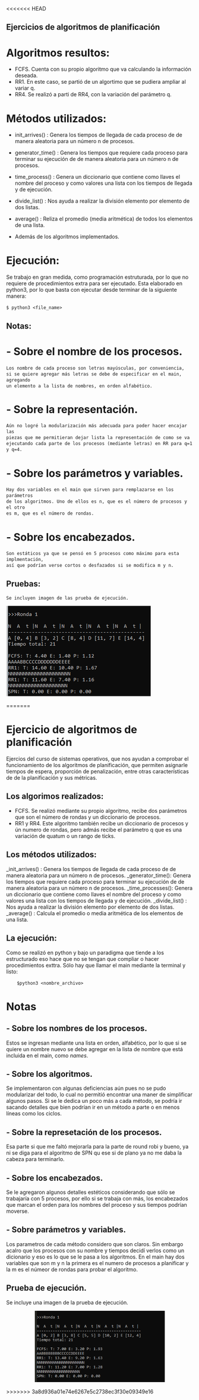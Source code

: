 <<<<<<< HEAD
## Ejercicios de algoritmos de planificación

# Algoritmos resultos:
- FCFS. Cuenta con su propio algoritmo que va calculando la información deseada.
- RR1. En este caso, se partió de un algortimo que se pudiera ampliar al variar q.
- RR4. Se realizó a parti de RR4, con la variación del parámetro q.

# Métodos utilizados:
- init_arrives() : Genera los tiempos de llegada de cada proceso de
	de manera aleatoria para un número n de procesos.

- generator_time() : Genera los tiempos que requiere cada proceso para
	terminar su ejecución de de manera aleatoria para 
	un número n de procesos.

- time_process() : Genera un diccionario que contiene como llaves el 
	nombre del proceso y como valores una lista con
	los tiempos de llegada y de ejecución.

- divide_list() : Nos ayuda a realizar la división elemento por
	elemento de dos listas.

- average() : Reliza el promedio (media aritmética) de todos
	 los elementos de una lista.

- Además de los algoritmos implementados.

# Ejecución:

Se trabajo en gran medida, como programación estruturada, por lo que no requiere
de procedimientos extra para ser ejecutado. Esta elaborado en python3, por lo que
basta con ejecutar desde terminar de la siguiente manera:

	$ python3 <file_name>


## Notas:

# - Sobre el nombre de los procesos.
	Los nombre de cada proceso son letras mayúsculas, por conveniencia,
	si se quiere agregar más letras se debe de especificar en el main, agregando
	un elemento a la lista de nombres, en orden alfabético.
# - Sobre la representación.
	Aún no logré la modularización más adecuada para poder hacer encajar las
	piezas que me permitieran dejar lista la representación de como se va
	ejecutando cada parte de los procesos (mediante letras) en RR para q=1 y q=4.
# - Sobre los parámetros y variables.
	Hay dos variables en el main que sirven para remplazarse en los parámetros
	de los algoritmos. Uno de ellos es n, que es el número de procesos y el otro
	es m, que es el número de rondas.
# - Sobre los encabezados.
	Son estáticos ya que se pensó en 5 procesos como máximo para esta implmentación,
	así que podrían verse cortos o desfazados si se modifica m y n.


## Pruebas:

	Se incluyen imagen de las prueba de ejecución.

 ![captura_planif](images/captura_planif.png)

=======
# Ejercicio de algoritmos de planificación

Ejercios del curso de sistemas operativos, que nos ayudan a comprobar
el funcionamiento de los algoritmos de planificación, que permiten
asignarle tiempos de espera, proporción de penalización, entre otras
características de de la planificación y sus métricas.

## Los algorimos realizados:

- FCFS. Se realizó mediante su propio algoritmo, recibe dos parámetros
que son el número de rondas y un diccionario de procesos.
- RR1 y RR4. Este algoritmo también recibe un diccionario de procesos
y ún numero de rondas, pero admás recibe el parámetro q que es una
variación de quatum o un rango de ticks.


## Los métodos utilizados:

 _init_arrives() : Genera los tiempos de llegada de cada proceso de
de manera aleatoria para un número n de procesos.
 _generator_time():  Genera los tiempos que requiere cada proceso para
terminar su ejecución de de manera aleatoria para 
un número n de procesos.
 _time_processes(): Genera un diccionario que contiene como llaves el 
nombre del proceso y como valores una lista con
los tiempos de llegada y de ejecución.
 _divide_list() : Nos ayuda a realizar la división elemento por
elemento de dos listas.
 _average() : Calcula el promedio o media aritmética
de los elementos de una lista. 


## La ejecución:

Como se realizó en python y bajo un paradigma que tiende a los estructurado
eso hace que no se tengan que compliar o hacer procedimientos exttra. Sólo
hay que llamar el main mediante la terminal y listo:

		$python3 <nombre_archivo>

# Notas

##  - Sobre los nombres de los procesos.
	
Estos se ingresan mediante una lista en orden, alfabético, por lo que si
se quiere un nombre nuevo se debe agregar en la lista de nombre que está incluida
 en el main, como _names_.

## - Sobre los algoritmos.
	
Se implementaron con algunas deficiencias aún pues no se pudo modularizar del
todo, lo cual no permitió encontrar una maner de simplificar algunos pasos.
Si se le dedica un poco más a cada método, se podría ir sacando detalles que
bien podrían ir en un método a parte o en menos líneas como los ciclos.

## - Sobre la represetación de los procesos.
	
Esa parte si que me faltó mejorarla para la parte de round robi y bueno,
ya ni se diga para el algoritmo de SPN qu ese si de plano ya no me daba
la cabeza para terminarlo.

## - Sobre los encabezados.
	
Se le agregaron algunos detalles estéticos considerando que sólo se trabajaría
con 5 procesos, por ello si se trabaja con más, los encabezados que marcan el
orden para los nombres del proceso y sus tiempos podrían moverse.

## - Sobre parámetros y variables.

Los parametros de cada método considero que son claros. Sin embargo acalro que
los procesos con su nombre y tiempos decidí verlos como un dicionario y eso es
lo que se le pasa a los algoritmos. En el main hay dos variables que son m y n
la primera es el numero de procesos a planificar y la m es el númeor de rondas
para probar el algoritmo.

## Prueba de ejecución.
	
Se incluye una imagen de la prueba de ejecución.

 <p align="center"><img src="images/captura.PNG" width="350"/> </p> 
>>>>>>> 3a8d936a01e74e6267e5c2738ec3f30e09349e16
